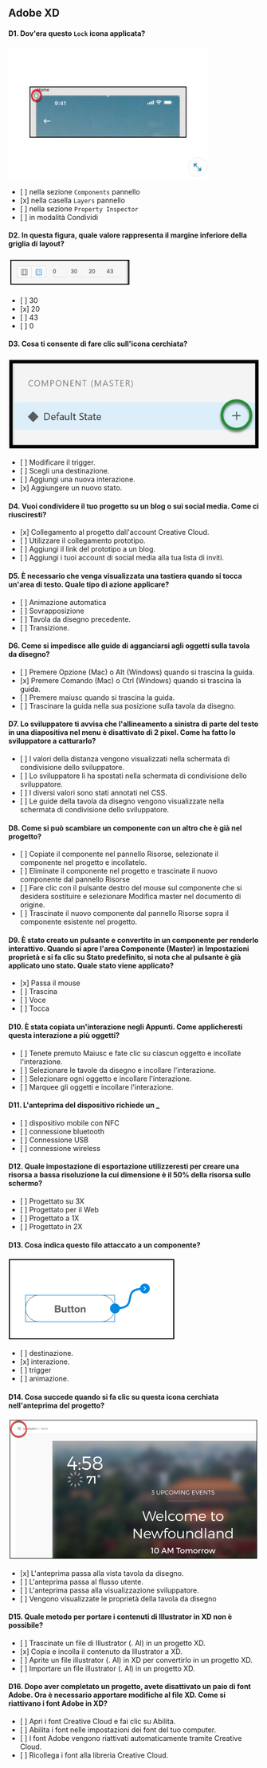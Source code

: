 ## Adobe XD

#### D1. Dov'era questo `Lock` icona applicata?

![Q1](images/001.jpg)

- \[ ] nella sezione `Components` pannello
- \[x] nella casella `Layers` pannello
- \[ ] nella sezione `Property Inspector`
- \[ ] in modalità Condividi

#### D2. In questa figura, quale valore rappresenta il margine inferiore della griglia di layout?

![Q2](images/002.jpg)

- \[ ] 30
- \[x] 20
- \[ ] 43
- \[ ] 0

#### D3. Cosa ti consente di fare clic sull'icona cerchiata?

![Q3](images/003.jpg)

- \[ ] Modificare il trigger.
- \[ ] Scegli una destinazione.
- \[ ] Aggiungi una nuova interazione.
- \[x] Aggiungere un nuovo stato.

#### D4. Vuoi condividere il tuo progetto su un blog o sui social media. Come ci riusciresti?

- \[x] Collegamento al progetto dall'account Creative Cloud.
- \[ ] Utilizzare il collegamento prototipo.
- \[ ] Aggiungi il link del prototipo a un blog.
- \[ ] Aggiungi i tuoi account di social media alla tua lista di inviti.

#### D5. È necessario che venga visualizzata una tastiera quando si tocca un'area di testo. Quale tipo di azione applicare?

- \[ ] Animazione automatica
- \[ ] Sovrapposizione
- \[ ] Tavola da disegno precedente.
- \[ ] Transizione.

#### D6. Come si impedisce alle guide di agganciarsi agli oggetti sulla tavola da disegno?

- \[ ] Premere Opzione (Mac) o Alt (Windows) quando si trascina la guida.
- \[х] Premere Comando (Mac) o Ctrl (Windows) quando si trascina la guida.
- \[ ] Premere maiusc quando si trascina la guida.
- \[ ] Trascinare la guida nella sua posizione sulla tavola da disegno.

#### D7. Lo sviluppatore ti avvisa che l'allineamento a sinistra di parte del testo in una diapositiva nel menu è disattivato di 2 pixel. Come ha fatto lo sviluppatore a catturarlo?

- \[ ] I valori della distanza vengono visualizzati nella schermata di condivisione dello sviluppatore.
- \[ ] Lo sviluppatore li ha spostati nella schermata di condivisione dello sviluppatore.
- \[ ] I diversi valori sono stati annotati nel CSS.
- \[ ] Le guide della tavola da disegno vengono visualizzate nella schermata di condivisione dello sviluppatore.

#### D8. Come si può scambiare un componente con un altro che è già nel progetto?

- \[ ] Copiate il componente nel pannello Risorse, selezionate il componente nel progetto e incollatelo.
- \[ ] Eliminate il componente nel progetto e trascinate il nuovo componente dal pannello Risorse
- \[ ] Fare clic con il pulsante destro del mouse sul componente che si desidera sostituire e selezionare Modifica master nel documento di origine.
- \[ ] Trascinate il nuovo componente dal pannello Risorse sopra il componente esistente nel progetto.

#### D9. È stato creato un pulsante e convertito in un componente per renderlo interattivo. Quando si apre l'area Componente (Master) in Impostazioni proprietà e si fa clic su Stato predefinito, si nota che al pulsante è già applicato uno stato. Quale stato viene applicato?

- \[x] Passa il mouse
- \[ ] Trascina
- \[ ] Voce
- \[ ] Tocca

#### D10. È stata copiata un'interazione negli Appunti. Come applicheresti questa interazione a più oggetti?

- \[ ] Tenete premuto Maiusc e fate clic su ciascun oggetto e incollate l'interazione.
- \[ ] Selezionare le tavole da disegno e incollare l'interazione.
- \[ ] Selezionare ogni oggetto e incollare l'interazione.
- \[ ] Marquee gli oggetti e incollare l'interazione.

#### D11. L'anteprima del dispositivo richiede un \_

- \[ ] dispositivo mobile con NFC
- \[ ] connessione bluetooth
- \[ ] Connessione USB
- \[ ] connessione wireless

#### D12. Quale impostazione di esportazione utilizzeresti per creare una risorsa a bassa risoluzione la cui dimensione è il 50% della risorsa sullo schermo?

- \[ ] Progettato su 3X
- \[ ] Progettato per il Web
- \[ ] Progettato a 1X
- \[ ] Progettato in 2X

#### D13. Cosa indica questo filo attaccato a un componente?

![Q13](images/004.jpg)

- \[ ] destinazione.
- \[x] interazione.
- \[ ] trigger
- \[ ] animazione.

#### D14. Cosa succede quando si fa clic su questa icona cerchiata nell'anteprima del progetto?

![Q14](images/005.jpg)

- \[x] L'anteprima passa alla vista tavola da disegno.
- \[ ] L'anteprima passa al flusso utente.
- \[ ] L'anteprima passa alla visualizzazione sviluppatore.
- \[ ] Vengono visualizzate le proprietà della tavola da disegno

#### D15. Quale metodo per portare i contenuti di Illustrator in XD non è possibile?

- \[ ] Trascinate un file di Illustrator (. Al) in un progetto XD.
- \[x] Copia e incolla il contenuto da Illustrator a XD.
- \[ ] Aprite un file illustrator (. Al) in XD per convertirlo in un progetto XD.
- \[ ] Importare un file illustrator (. Al) in un progetto XD.

#### D16. Dopo aver completato un progetto, avete disattivato un paio di font Adobe. Ora è necessario apportare modifiche al file XD. Come si riattivano i font Adobe in XD?

- \[ ] Apri i font Creative Cloud e fai clic su Abilita.
- \[ ] Abilita i font nelle impostazioni dei font del tuo computer.
- \[ ] I font Adobe vengono riattivati automaticamente tramite Creative Cloud.
- \[ ] Ricollega i font alla libreria Creative Cloud.
